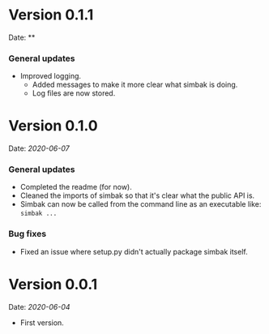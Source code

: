 # Version 0.1.1
Date: **
### General updates
- Improved logging.
    - Added messages to make it more clear what simbak is doing.
    - Log files are now stored.

# Version 0.1.0
Date: *2020-06-07*
### General updates
- Completed the readme (for now).
- Cleaned the imports of simbak so that it's clear what the public API is.
- Simbak can now be called from the command line as an executable like: `simbak ...`

### Bug fixes
- Fixed an issue where setup.py didn't actually package simbak itself.

# Version 0.0.1
Date: *2020-06-04*
- First version.